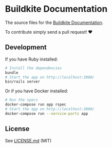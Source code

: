 # Buildkite Documentation

The source files for the [Buildkite Documentation](https://buildkite.com/docs).

To contribute simply send a pull request! :heart:

## Development

If you have Ruby installed:

```bash
# Install the dependencies
bundle
# Start the app on http://localhost:3000/
bin/rails server
```

Or if you have Docker installed:

```bash
# Run the specs
docker-compose run app rspec
# Start the app on http://localhost:3000/
docker-compose run --service-ports app
```

## License

See [LICENSE.md](LICENSE.md) (MIT)
